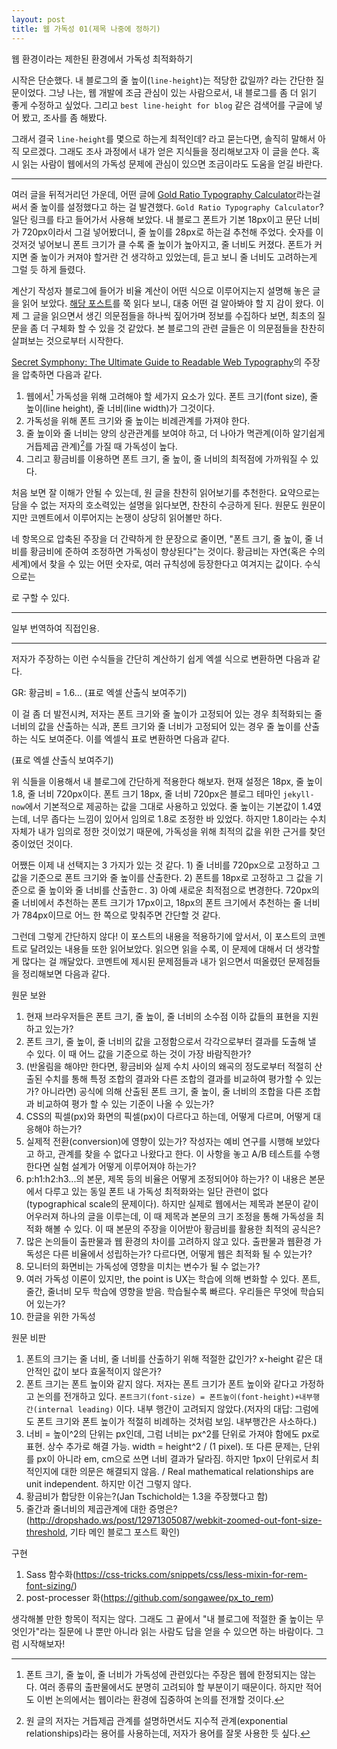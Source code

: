 ```yaml
---
layout: post
title: 웹 가독성 01(제목 나중에 정하기)
---
```


웹 환경이라는 제한된 환경에서 가독성 최적화하기

시작은 단순했다. 내 블로그의 줄 높이(`line-height`)는 적당한 값일까? 라는 간단한 질문이었다. 그냥 나는, 웹 개발에 조금 관심이 있는 사람으로서, 내 블로그를 좀 더 읽기 좋게 수정하고 싶었다. 그리고 `best line-height for blog` 같은 검색어를 구글에 넣어 봤고, 조사를 좀 해봤다.

그래서 결국 `line-height`를 몇으로 하는게 최적인데? 라고 묻는다면, 솔직히 말해서 아직 모르겠다. 그래도 조사 과정에서 내가 얻은 지식들을 정리해보고자 이 글을 쓴다. 혹시 읽는 사람이 웹에서의 가독성 문제에 관심이 있으면 조금이라도 도움을 얻길 바란다.

---

여러 글을 뒤적거리던 가운데, 어떤 글에 [Gold Ratio Typography Calculator](https://pearsonified.com/typography/)라는걸 써서 줄 높이를 설정했다고 하는 걸 발견했다. `Gold Ratio Typography Calculator`? 일단 링크를 타고 들어가서 사용해 보았다. 내 블로그 폰트가 기본 18px이고 문단 너비가 720px이라서 그걸 넣어봤더니, 줄 높이를 28px로 하는걸 추천해 주었다. 숫자를 이것저것 넣어보니 폰트 크기가 클 수록 줄 높이가 높아지고, 줄 너비도 커졌다. 폰트가 커지면 줄 높이가 커져야 할거란 건 생각하고 있었는데, 듣고 보니 줄 너비도 고려하는게 그럴 듯 하게 들렸다.

계산기 작성자 블로그에 들어가 비율 계산이 어떤 식으로 이루어지는지 설명해 놓은 글을 읽어 보았다. [해당 포스트](https://pearsonified.com/2011/12/golden-ratio-typography.php)를 쭉 읽다 보니, 대충 어떤 걸 알아봐야 할 지 감이 왔다. 이제 그 글을 읽으면서 생긴 의문점들을 하나씩 짚어가며 정보를 수집하다 보면, 최초의 질문을 좀 더 구체화 할 수 있을 것 같았다. 본 블로그의 관련 글들은 이 의문점들을 찬찬히 살펴보는 것으로부터 시작한다.

[Secret Symphony: The Ultimate Guide to Readable Web Typography](https://pearsonified.com/2011/12/golden-ratio-typography.php)의 주장을 압축하면 다음과 같다.

1.  웹에서[^1] 가독성을 위해 고려해야 할 세가지 요소가 있다. 폰트 크기(font size), 줄 높이(line height), 줄 너비(line width)가 그것이다.
2.  가독성을 위해 폰트 크기와 줄 높이는 비례관계를 가져야 한다.
3.  줄 높이와 줄 너비는 양의 상관관계를 보여야 하고, 더 나아가 멱관계(이하 알기쉽게 거듭제곱 관계)[^2]를 가질 때 가독성이 높다.
4.  그리고 황금비를 이용하면 폰트 크기, 줄 높이, 줄 너비의 최적점에 가까워질 수 있다.

처음 보면 잘 이해가 안될 수 있는데, 원 글을 찬찬히 읽어보기를 추천한다. 요약으로는 담을 수 없는 저자의 호소력있는 설명을 읽다보면, 찬찬히 수긍하게 된다. 원문도 원문이지만 코멘트에서 이루어지는 논쟁이 상당히 읽어볼만 하다.

네 항목으로 압축된 주장을 더 간략하게 한 문장으로 줄이면, "폰트 크기, 줄 높이, 줄 너비를 황금비에 준하여 조정하면 가독성이 향상된다"는 것이다. 황금비는 자연(혹은 수의 세계)에서 찾을 수 있는 어떤 숫자로, 여러 규칙성에 등장한다고 여겨지는 값이다. 수식으로는

<!-- $$ 5 + 5 $$

$$
\begin{align*}
  & \phi(x,y) = \phi \left(\sum_{i=1}^n x_ie_i, \sum_{j=1}^n y_je_j \right)
  = \sum_{i=1}^n \sum_{j=1}^n x_i y_j \phi(e_i, e_j) = \\
  & (x_1, \ldots, x_n) \left( \begin{array}{ccc}
      \phi(e_1, e_1) & \cdots & \phi(e_1, e_n) \\
      \vdots & \ddots & \vdots \\
      \phi(e_n, e_1) & \cdots & \phi(e_n, e_n)
    \end{array} \right)
  \left( \begin{array}{c}
      y_1 \\
      \vdots \\
      y_n
    \end{array} \right)
\end{align*}
$$ -->

로 구할 수 있다.

---

일부 번역하여 직접인용.

---

저자가 주장하는 이런 수식들을 간단히 계산하기 쉽게 엑셀 식으로 변환하면 다음과 같다.

GR: 황금비 = 1.6...
(표로 엑셀 산출식 보여주기)

이 걸 좀 더 발전시켜, 저자는 폰트 크기와 줄 높이가 고정되어 있는 경우 최적화되는 줄 너비의 값을 산출하는 식과, 폰트 크기와 줄 너비가 고정되어 있는 경우 줄 높이를 산출하는 식도 보여준다. 이를 엑셀식 표로 변환하면 다음과 같다.

(표로 엑셀 산출식 보여주기)

위 식들을 이용해서 내 블로그에 간단하게 적용한다 해보자. 현재 설정은 18px, 줄 높이 1.8, 줄 너비 720px이다. 폰트 크기 18px, 줄 너비 720px은 블로그 테마인 `jekyll-now`에서 기본적으로 제공하는 값을 그대로 사용하고 있었다. 줄 높이는 기본값이 1.4였는데, 너무 좁다는 느낌이 있어서 임의로 1.8로 조정한 바 있었다. 하지만 1.8이라는 수치 자체가 내가 임의로 정한 것이었기 때문에, 가독성을 위해 최적의 값을 위한 근거를 찾던 중이었던 것이다.

어쨌든 이제 내 선택지는 3 가지가 있는 것 같다. 1) 줄 너비를 720px으로 고정하고 그 값을 기준으로 폰트 크기와 줄 높이를 산출한다. 2) 폰트를 18px로 고정하고 그 값을 기준으로 줄 높이와 줄 너비를 산출한ㄷ. 3) 아예 새로운 최적점으로 변경한다. 720px의 줄 너비에서 추천하는 폰트 크기가 17px이고, 18px의 폰트 크기에서 추천하는 줄 너비가 784px이므로 어느 한 쪽으로 맞춰주면 간단할 것 같다.

그런데 그렇게 간단하지 않다! 이 포스트의 내용을 적용하기에 앞서서, 이 포스트의 코멘트로 달려있는 내용들 또한 읽어보았다. 읽으면 읽을 수록, 이 문제에 대해서 더 생각할 게 많다는 걸 깨달았다. 코멘트에 제시된 문제점들과 내가 읽으면서 떠올렸던 문제점들을 정리해보면 다음과 같다.

원문 보완
1.  현재 브라우저들은 폰트 크기, 줄 높이, 줄 너비의 소수점 이하 값들의 표현을 지원하고 있는가?
2.  폰트 크기, 줄 높이, 줄 너비의 값을 고정함으로서 각각으로부터 결과를 도출해 낼 수 있다. 이 때 어느 값을 기준으로 하는 것이 가장 바람직한가?
3.  (반올림을 해야만 한다면, 황금비와 실제 수치 사이의 왜곡의 정도로부터 적절히 산출된 수치를 통해 특정 조합의 결과와 다른 조합의 결과를 비교하여 평가할 수 있는가? 아니라면) 공식에 의해 산출된 폰트 크기, 줄 높이, 줄 너비의 조합을 다른 조합과 비교하여 평가 할 수 있는 기준이 나올 수 있는가?
4.  CSS의 픽셀(px)와 화면의 픽셀(px)이 다르다고 하는데, 어떻게 다르며, 어떻게 대응해야 하는가?
5.  실제적 전환(conversion)에 영향이 있는가? 작성자는 예비 연구를 시행해 보았다고 하고, 관계를 찾을 수 없다고 나왔다고 한다. 이 사항을 놓고 A/B 테스트를 수행한다면 실험 설계가 어떻게 이루어져야 하는가?
6.  p:h1:h2:h3...의 본문, 제목 등의 비율은 어떻게 조정되어야 하는가? 이 내용은 본문에서 다루고 있는 동일 폰트 내 가독성 최적화와는 일단 관련이 없다(typographical scale의 문제이다). 하지만 실제로 웹에서는 제목과 본문이 같이 어우러져 하나의 글을 이루는데, 이 때 제목과 본문의 크기 조정을 통해 가독성을 최적화 해볼 수 있다. 이 때 본문의 주장을 이어받아 황금비를 활용한 최적의 공식은?
7.  많은 논의들이 출판물과 웹 환경의 차이를 고려하지 않고 있다. 출판물과 웹환경 가독성은 다른 비율에서 성립하는가? 다르다면, 어떻게 웹은 최적화 될 수 있는가?
8.  모니터의 화면비는 가독성에 영향을 미치는 변수가 될 수 없는가?
9.  여러 가독성 이론이 있지만, the point is UX는 학습에 의해 변화할 수 있다. 폰트, 줄간, 줄너비 모두 학습에 영향을 받음. 학습될수록 빠르다. 우리들은 무엇에 학습되어 있는가?
10. 한글을 위한 가독성

원문 비판
1.  폰트의 크기는 줄 너비, 줄 너비를 산출하기 위해 적절한 값인가? x-height 같은 대안적인 값이 보다 효울적이지 않은가?
2.  폰트 크기는 폰트 높이와 같지 않다. 저자는 폰트 크기가 폰트 높이와 같다고 가정하고 논의를 전개하고 있다. `폰트크기(font-size) = 폰트높이(font-height)+내부행간(internal leading)` 이다. 내부 행간이 고려되지 않았다.(저자의 대답: 그럼에도 폰트 크기와 폰트 높이가 적절히 비례하는 것처럼 보임. 내부행간은 사소하다.)
3.  너비 = 높이^2의 단위는 px인데, 그럼 너비는 px^2를 단위로 가져야 함에도 px로 표현. 상수 추가로 해결 가능. width = height^2 / (1 pixel). 또 다른 문제는, 단위를 px이 아니라 em, cm으로 쓰면 너비 결과가 달라짐. 하지만 1px이 단위로서 최적인지에 대한 의문은 해결되지 않음. / Real mathematical relationships are unit independent. 하지만 이건 그렇지 않다.
4.  황금비가 합당한 이유는?(Jan Tschichold는 1.3을 주장했다고 함)
5.  줄간과 줄너비의 제곱관계에 대한 증명은?(<http://dropshado.ws/post/12971305087/webkit-zoomed-out-font-size-threshold>, 기타 메인 블로그 포스트 확인)

구현
1.  Sass 함수화(<https://css-tricks.com/snippets/css/less-mixin-for-rem-font-sizing/>)
2.  post-processer 화(<https://github.com/songawee/px_to_rem>)

생각해볼 만한 항목이 적지는 않다. 그래도 그 끝에서 "내 블로그에 적절한 줄 높이는 무엇인가"라는 질문에 나 뿐만 아니라 읽는 사람도 답을 얻을 수 있으면 하는 바람이다. 그럼 시작해보자!

[^1]: 폰트 크기, 줄 높이, 줄 너비가 가독성에 관련있다는 주장은 웹에 한정되지는 않는다. 여러 종류의 출판물에서도 분명히 고려되야 할 부분이기 때문이다. 하지만 적어도 이번 논의에서는 웹이라는 환경에 집중하여 논의를 전개할 것이다.
[^2]: 원 글의 저자는 거듭제곱 관계를 설명하면서도 지수적 관계(exponential relationships)라는 용어를 사용하는데, 저자가 용어를 잘못 사용한 듯 싶다.
